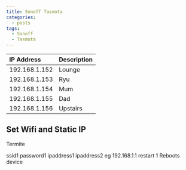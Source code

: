 ```yaml
---
title: Sonoff Tasmota
categories:
  - posts
tags:
  - Sonoff 
  - Tasmota
---
```


| IP Address    | Description |
| :------------ | :---------- |
| 192.168.1.152 | Lounge      |
| 192.168.1.153 | Ryu         |
| 192.168.1.154 | Mum         |
| 192.168.1.155 | Dad         |
| 192.168.1.156 | Upstairs    |

## Set Wifi and Static IP

Termite

ssid1 <SSID> 
password1 <Wifi Password>
ipaddress1 <Static IP>
ipaddress2 <Home IP> eg 192.168.1.1
restart 1 Reboots device